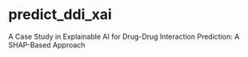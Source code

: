 # predict_ddi_xai
A Case Study in Explainable AI for Drug-Drug Interaction Prediction: A SHAP-Based Approach
